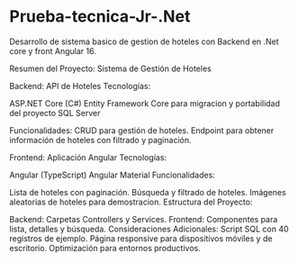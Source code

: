 # Prueba-tecnica-Jr-.Net
Desarrollo de sistema basico de gestion de hoteles con Backend en .Net core y front Angular 16.


Resumen del Proyecto: Sistema de Gestión de Hoteles

Backend: API de Hoteles
Tecnologías:

ASP.NET Core (C#)
Entity Framework Core para migracion y portabilidad del proyecto
SQL Server


Funcionalidades:
CRUD para gestión de hoteles.
Endpoint para obtener información de hoteles con filtrado y paginación.

Frontend: Aplicación Angular
Tecnologías:

Angular (TypeScript)
Angular Material
Funcionalidades:

Lista de hoteles con paginación.
Búsqueda y filtrado de hoteles.
Imágenes aleatorias de hoteles para demostracion.
Estructura del Proyecto:

Backend: Carpetas Controllers y Services.
Frontend: Componentes para lista, detalles y búsqueda.
Consideraciones Adicionales:
Script SQL con 40 registros de ejemplo.
Página responsive para dispositivos móviles y de escritorio.
Optimización para entornos productivos.
